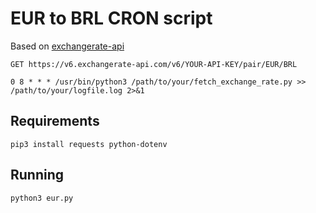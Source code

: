 # EUR to BRL CRON script
Based on [exchangerate-api](https://www.exchangerate-api.com/docs/overview)

    GET https://v6.exchangerate-api.com/v6/YOUR-API-KEY/pair/EUR/BRL

    0 8 * * * /usr/bin/python3 /path/to/your/fetch_exchange_rate.py >> /path/to/your/logfile.log 2>&1

## Requirements

    pip3 install requests python-dotenv

## Running

    python3 eur.py
